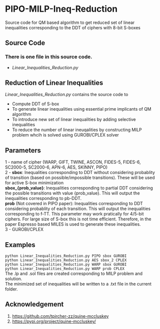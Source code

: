 # PIPO-MILP-Ineq-Reduction
Source code for QM based algorithm to get reduced set of linear inequalities corresponding to the DDT of ciphers with 8-bit S-boxes
## Source Code 
### There is one file in this source code.
* _Linear_Inequalities_Reduction.py_

## Reduction of Linear Inequalities 
_Linear_Inequalities_Reduction.py_ contains the source code to 
* Compute DDT of S-box
* To generate linear inequalities using essential prime implicants of QM algorithm
* To introduce new set of linear inequalities by adding selective inequalities
* To reduce the number of linear ineuqalities by constructing MILP problem whcih is solved using GUROBI/CPLEX solver

## Parameters 
1 - name of cipher (WARP, GIFT, TWINE, ASCON, FIDES-5, FIDES-6, SC2000-5, SC2000-6, APN-6, AES, SKINNY, PIPO)\
2 - **sbox**: Inequalities corresponding to DDT without considering probablity of transition (based on possible/impossible transitions). These will be used for active S-box minimization  \
    **sbox_{prob_value}**:  Inequalities corresponding to partial DDT considering the possible transitions with value {prob_value}. This will output the inequalities corresponding to pb-DDT.\
    **prob** (Not covered in PIPO paper): Inequalities corresponding to DDT considering probablity of each transition.  This will output the inequalities corresponding to f-TT. This parameter may work pratically for 4/5-bit ciphers. For large size of S-box this is not time efficient. Therefore, in the paper Espresso based MILES is used to generate these inequalities. \
3 - GUROBI/CPLEX

## Examples
```python Linear_Inequalities_Reduction.py PIPO sbox GUROBI```\
```python Linear_Inequalities_Reduction.py AES sbox_2 CPLEX```\
```python Linear_Inequalities_Reduction.py WARP sbox GUROBI```\
```python Linear_Inequalities_Reduction.py WARP prob CPLEX```\
The .lp and .sol files are created corresponding to MILP problem and solution.\
The minimized set of inequalities will be written to a .txt file in the current folder.

## Acknowledgement
1. https://github.com/tpircher-zz/quine-mccluskey
2. https://pypi.org/project/quine-mccluskey/
